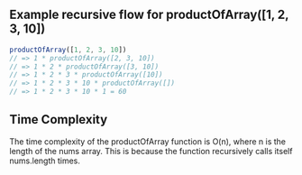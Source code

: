 ## Example recursive flow for productOfArray([1, 2, 3, 10])

```typescript
productOfArray([1, 2, 3, 10])
// => 1 * productOfArray([2, 3, 10])
// => 1 * 2 * productOfArray([3, 10])
// => 1 * 2 * 3 * productOfArray([10])
// => 1 * 2 * 3 * 10 * productOfArray([])
// => 1 * 2 * 3 * 10 * 1 = 60
```

## Time Complexity

The time complexity of the productOfArray function is O(n), where n is the length of the nums array. This is because the function recursively calls itself nums.length times.
